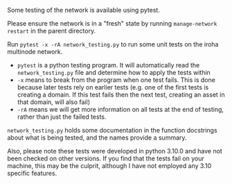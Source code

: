 Some testing of the network is available using pytest.

Please ensure the network is in a "fresh" state by running `manage-network restart` in the parent directory.

Run `pytest -x -rA network_testing.py` to run some unit tests on the iroha multinode network.
- `pytest` is a python testing program. It will automatically read the `network_testing.py` file and determine how to apply the tests within
- `-x` means to break from the program when one test fails. This is done because later tests rely on earlier tests (e.g. one of the first tests is creating a domain. If this test fails then the next test, creating an asset in that domain, will also fail)
- `-rA` means we will get more information on all tests at the end of testing, rather than just the failed tests.

`network_testing.py` holds some documentation in the function docstrings about what is being tested, and the names provide a summary.

Also, please note these tests were developed in python 3.10.0 and have not been checked on other versions. If you find that the tests fail on your machine, this may be the culprit, although I have not employed any 3.10 specific features.